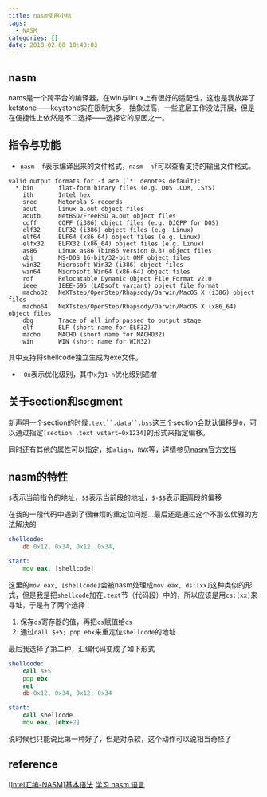 ```yaml
---
title: nasm使用小结
tags:
  - NASM
categories: []
date: 2018-02-08 10:49:03
---
```


## nasm

nams是一个跨平台的编译器，在win与linux上有很好的适配性，这也是我放弃了ketstone——keystone实在限制太多，抽象过高，一些底层工作没法开展，但是在便捷性上依然是不二选择——选择它的原因之一。

## 指令与功能

+ `nasm -f`表示编译出来的文件格式，`nasm -hf`可以查看支持的输出文件格式。

```
valid output formats for -f are (`*' denotes default):
  * bin       flat-form binary files (e.g. DOS .COM, .SYS)
    ith       Intel hex
    srec      Motorola S-records
    aout      Linux a.out object files
    aoutb     NetBSD/FreeBSD a.out object files
    coff      COFF (i386) object files (e.g. DJGPP for DOS)
    elf32     ELF32 (i386) object files (e.g. Linux)
    elf64     ELF64 (x86_64) object files (e.g. Linux)
    elfx32    ELFX32 (x86_64) object files (e.g. Linux)
    as86      Linux as86 (bin86 version 0.3) object files
    obj       MS-DOS 16-bit/32-bit OMF object files
    win32     Microsoft Win32 (i386) object files
    win64     Microsoft Win64 (x86-64) object files
    rdf       Relocatable Dynamic Object File Format v2.0
    ieee      IEEE-695 (LADsoft variant) object file format
    macho32   NeXTstep/OpenStep/Rhapsody/Darwin/MacOS X (i386) object files
    macho64   NeXTstep/OpenStep/Rhapsody/Darwin/MacOS X (x86_64) object files
    dbg       Trace of all info passed to output stage
    elf       ELF (short name for ELF32)
    macho     MACHO (short name for MACHO32)
    win       WIN (short name for WIN32)
```

其中支持将shellcode独立生成为exe文件。

+ `-Ox`表示优化级别，其中`x`为`1~n`优化级别递增

## 关于section和segment

新声明一个section的时候`.text``.data``.bss`这三个section会默认偏移是`0`，可以通过指定`[section .text vstart=0x1234]`的形式来指定偏移。

同时还有其他的属性可以指定，如`align`，`RWX`等，详情参见[nasm官方文档](http://www.nasm.us/xdoc/2.13.03/html/nasmdoc0.html)

## nasm的特性

`$`表示当前指令的地址，`$$`表示当前段的地址，`$-$$`表示距离段的偏移

在我的一段代码中遇到了很麻烦的重定位问题...最后还是通过这个不那么优雅的方法解决的

```asm
shellcode:
	db 0x12, 0x34, 0x12, 0x34,

start:
	mov eax, [shellcode]
```
这里的`mov eax, [shellcode]`会被nasm处理成`mov eax, ds:[xx]`这种类似的形式，但是我是把`shellcode`加在`.text`节（代码段）中的，所以应该是用`cs:[xx]`来寻址，于是有了两个选择：

1. 保存`ds`寄存器的值，再把`cs`赋值给`ds`
2. 通过`call $+5; pop ebx`来重定位`shellcode`的地址

最后我选择了第二种，汇编代码变成了如下形式

```asm
shellcode:
	call $+5
    pop ebx
    ret
    db 0x12, 0x34, 0x12, 0x34

start:
	call shellcode
    mov eax, [ebx+2]
```

说时候也只能说比第一种好了，但是对杀软，这个动作可以说相当奇怪了

## reference

[[Intel汇编-NASM]基本语法](http://blog.csdn.net/Lirx_Tech/article/details/42340619)
[学习 nasm 语言](http://www.mouseos.com/assembly/nasm03.html#023)